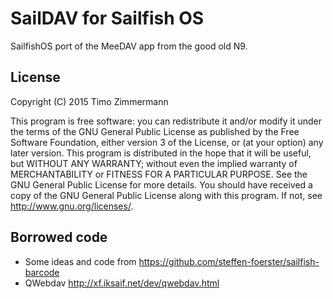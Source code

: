SailDAV for Sailfish OS
===========================

SailfishOS port of the MeeDAV app from the good old N9.

## License

Copyright (C) 2015 Timo Zimmermann

This program is free software: you can redistribute it and/or modify
it under the terms of the GNU General Public License as published by
the Free Software Foundation, either version 3 of the License, or
(at your option) any later version.
This program is distributed in the hope that it will be useful,
but WITHOUT ANY WARRANTY; without even the implied warranty of
MERCHANTABILITY or FITNESS FOR A PARTICULAR PURPOSE. See the
GNU General Public License for more details.
You should have received a copy of the GNU General Public License
along with this program. If not, see <http://www.gnu.org/licenses/>.

## Borrowed code

- Some ideas and code from https://github.com/steffen-foerster/sailfish-barcode
- QWebdav http://xf.iksaif.net/dev/qwebdav.html


